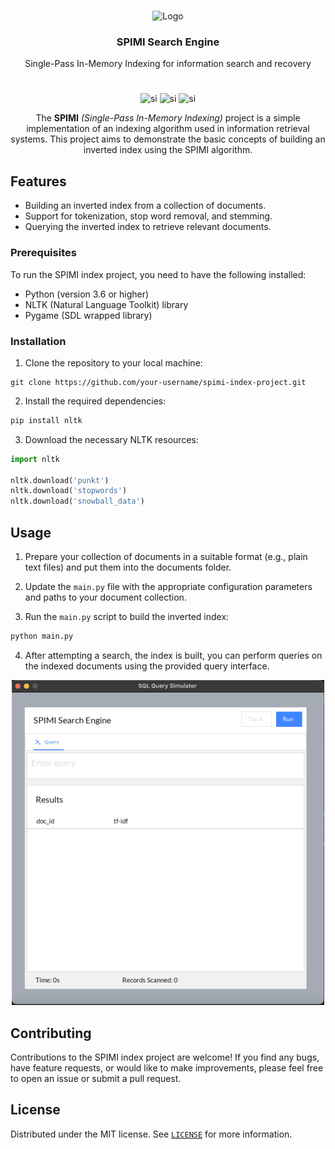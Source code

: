 <br>
<p align="center">
    <img src="https://upload.wikimedia.org/wikipedia/commons/thumb/0/08/Circle-icons-rocket.svg/1200px-Circle-icons-rocket.svg.png" alt='Logo' width=80 height=80>

<h3 align="center">SPIMI Search Engine</h3>

<p align="center">
    Single-Pass In-Memory Indexing for information search and recovery
</p>

#
<p align="center"

![si](https://camo.githubusercontent.com/3e47acbf09cde3b0ad08c991a390ce5b57d457f95db0154831d95ab094d7bd02/68747470733a2f2f696d672e736869656c64732e696f2f62616467652f41636164656d6963616c25323050726f6a6563742d5965732d73756363657373) ![si](https://camo.githubusercontent.com/7234f85510f85db1deddffb4d8acead60b88f6d6cbb89992ad616235e1816c0b/68747470733a2f2f696d672e736869656c64732e696f2f62616467652f4d616465253230576974682d507974686f6e2d626c7565)  ![si](https://img.shields.io/badge/License-MIT-red)

<p align="center"

The **SPIMI** *(Single-Pass In-Memory Indexing)* project is a simple implementation of an indexing algorithm used in information retrieval systems. This project aims to demonstrate the basic concepts of building an inverted index using the SPIMI algorithm.
</p>

## Features
- Building an inverted index from a collection of documents.
- Support for tokenization, stop word removal, and stemming.
- Querying the inverted index to retrieve relevant documents.

### Prerequisites

To run the SPIMI index project, you need to have the following installed:
- Python (version 3.6 or higher)
- NLTK (Natural Language Toolkit) library
- Pygame (SDL wrapped library)

### Installation

1. Clone the repository to your local machine:
```shell
git clone https://github.com/your-username/spimi-index-project.git
```

2. Install the required dependencies:
```sh
pip install nltk
```

3. Download the necessary NLTK resources:
```py
import nltk

nltk.download('punkt')
nltk.download('stopwords')
nltk.download('snowball_data')
```

## Usage
1. Prepare your collection of documents in a suitable format (e.g., plain text files) and put them into the documents folder.

2. Update the ```main.py``` file with the appropriate configuration parameters and paths to your document collection.

3. Run the ```main.py``` script to build the inverted index:

```sh
python main.py
```

4. After attempting a search, the index is built, you can perform queries on the indexed documents using the provided query interface.

<p align="center"><img src="./others/gui.png" width=500></p>  


## Contributing

Contributions to the SPIMI index project are welcome! If you find any bugs, have feature requests, or would like to make improvements, please feel free to open an issue or submit a pull request.

## License
Distributed under the MIT license. See [`LICENSE`](./LICENSE) for more information.